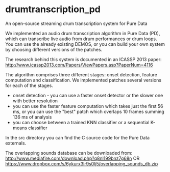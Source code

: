 drumtranscription_pd
====================

An open-source streaming drum transcription system for Pure Data

We implemented an audio drum transcription algorithm in Pure Data (PD), which can transcribe live audio from drum performances or drum loops. You can use the already existing DEMOS, or you can build your own system by choosing different versions of the patches.

The research behind this system is documented in an ICASSP 2013 paper:
http://www.icassp2013.com/Papers/ViewPapers.asp?PaperNum=4116

The algorithm comprises three different stages: onset detection, feature computation and classification. We implemented patches several versions for each of the stages.
- onset detection - you can use a faster onset detector or the slower one with better resolution
- you can use the faster feature computation which takes just the first 56 ms, or you can use the "best" patch which overlaps 10 frames summing 136 ms of analysis
- you can choose between a trained KNN classifier or a sequential K-means classifier

In the src directory you can find the C source code for the Pure Data externals.

The overlapping sounds database can be downloaded from: 
http://www.mediafire.com/download.php?q8nl199bnz7g68n
OR
https://www.dropbox.com/s/6ykurx3lr9s0lj5/overlapping_sounds_db.zip